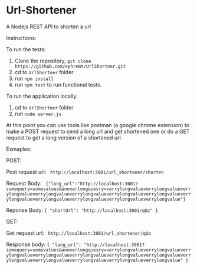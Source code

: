 # Url-Shortener
A Nodejs REST API to shorten a url

Instructions:

To run the tests:

1. Clone the repository,  `git clone https://github.com/ephremt/UrlShortner.git`
2. cd to  `UrlShortner` folder
3. run `npm install`
4. run `npm test` to run functional tests.

To run the application locally:

1. cd to `UrlShortner` folder
2. run `node server.js`

At this point you can use tools like postman (a google chrome extension) to make a POST request to send a long url and get shortened one or do a GET request to get a long version of a shortened url.

Exmaples:

POST:

Post request url: ` http://localhost:3001/url_shortener/shorten`

Request Body: ``` {"long_url":"http://localhost:3001?somequery=somevalues&anonerlongquesry=verrylongvalueverrylongvalueverrylongvalueverrylongvalueverrylongvalueverrylongvalueverrylongvalueverrylongvalueverrylongvalueverrylongvalueverrylongvalueverrylongvalue"}```

Reponse Body: ```{
"shortUrl": "http://localhost:3001/qUz"
}```

GET:

Get request url: ` http://localhost:3001/url_shortener/qUz`

Response body: ```{
"long_url": "http://localhost:3001?somequery=somevalues&anonerlongquesry=verrylongvalueverrylongvalueverrylongvalueverrylongvalueverrylongvalueverrylongvalueverrylongvalueverrylongvalueverrylongvalueverrylongvalueverrylongvalueverrylongvalue"
}```
